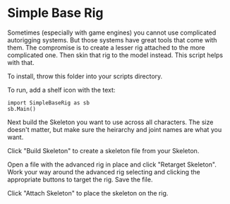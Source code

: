 # Simple Base Rig

Sometimes (especially with game engines) you cannot use complicated autorigging systems. But those systems have great tools that come with them. The compromise is to create a lesser rig attached to the more complicated one. Then skin that rig to the model instead. This script helps with that.

To install, throw this folder into your scripts directory.

To run, add a shelf icon with the text:

    import SimpleBaseRig as sb
    sb.Main()

Next build the Skeleton you want to use across all characters. The size doesn't matter, but make sure the heirarchy and joint names are what you want.

Click "Build Skeleton" to create a skeleton file from your Skeleton.

Open a file with the advanced rig in place and click "Retarget Skeleton". Work your way around the advanced rig selecting and clicking the appropriate buttons to target the rig. Save the file.

Click "Attach Skeleton" to place the skeleton on the rig.
